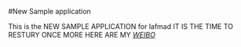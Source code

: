#New Sample application

This is the NEW SAMPLE APPLICATION for lafmad
IT IS THE TIME TO RESTURY ONCE MORE
HERE ARE MY [*WEIBO*](http://weibo.com/lafmad)